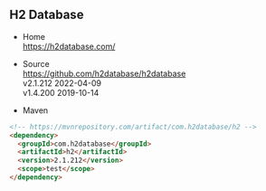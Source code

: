 
## H2 Database

- Home  
  https://h2database.com/

- Source  
  https://github.com/h2database/h2database  
  v2.1.212 2022-04-09  
  v1.4.200 2019-10-14

- Maven
```html
<!-- https://mvnrepository.com/artifact/com.h2database/h2 -->
<dependency>
  <groupId>com.h2database</groupId>
  <artifactId>h2</artifactId>
  <version>2.1.212</version>
  <scope>test</scope>
</dependency>
```
